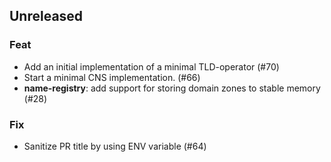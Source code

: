 ## Unreleased

### Feat

- Add an initial implementation of a minimal TLD-operator (#70)
- Start a minimal CNS implementation. (#66)
- **name-registry**: add support for storing domain zones to stable memory (#28)

### Fix

- Sanitize PR title by using ENV variable (#64)
